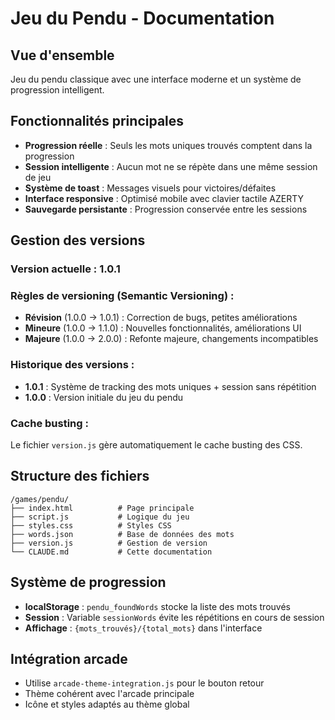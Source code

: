 # Jeu du Pendu - Documentation

## Vue d'ensemble
Jeu du pendu classique avec une interface moderne et un système de progression intelligent.

## Fonctionnalités principales
- **Progression réelle** : Seuls les mots uniques trouvés comptent dans la progression
- **Session intelligente** : Aucun mot ne se répète dans une même session de jeu
- **Système de toast** : Messages visuels pour victoires/défaites
- **Interface responsive** : Optimisé mobile avec clavier tactile AZERTY
- **Sauvegarde persistante** : Progression conservée entre les sessions

## Gestion des versions

### Version actuelle : 1.0.1

### Règles de versioning (Semantic Versioning) :
- **Révision** (1.0.0 → 1.0.1) : Correction de bugs, petites améliorations
- **Mineure** (1.0.0 → 1.1.0) : Nouvelles fonctionnalités, améliorations UI
- **Majeure** (1.0.0 → 2.0.0) : Refonte majeure, changements incompatibles

### Historique des versions :
- **1.0.1** : Système de tracking des mots uniques + session sans répétition
- **1.0.0** : Version initiale du jeu du pendu

### Cache busting :
Le fichier `version.js` gère automatiquement le cache busting des CSS.

## Structure des fichiers
```
/games/pendu/
├── index.html          # Page principale
├── script.js           # Logique du jeu
├── styles.css          # Styles CSS
├── words.json          # Base de données des mots
├── version.js          # Gestion de version
└── CLAUDE.md           # Cette documentation
```

## Système de progression
- **localStorage** : `pendu_foundWords` stocke la liste des mots trouvés
- **Session** : Variable `sessionWords` évite les répétitions en cours de session
- **Affichage** : `{mots_trouvés}/{total_mots}` dans l'interface

## Intégration arcade
- Utilise `arcade-theme-integration.js` pour le bouton retour
- Thème cohérent avec l'arcade principale
- Icône et styles adaptés au thème global